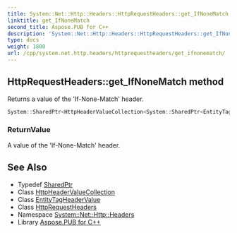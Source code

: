 ```yaml
---
title: System::Net::Http::Headers::HttpRequestHeaders::get_IfNoneMatch method
linktitle: get_IfNoneMatch
second_title: Aspose.PUB for C++
description: 'System::Net::Http::Headers::HttpRequestHeaders::get_IfNoneMatch method. Returns a value of the ''If-None-Match'' header in C++.'
type: docs
weight: 1800
url: /cpp/system.net.http.headers/httprequestheaders/get_ifnonematch/
---
```

## HttpRequestHeaders::get_IfNoneMatch method


Returns a value of the 'If-None-Match' header.

```cpp
System::SharedPtr<HttpHeaderValueCollection<System::SharedPtr<EntityTagHeaderValue>>> System::Net::Http::Headers::HttpRequestHeaders::get_IfNoneMatch()
```


### ReturnValue

A value of the 'If-None-Match' header.

## See Also

* Typedef [SharedPtr](../../../system/sharedptr/)
* Class [HttpHeaderValueCollection](../../httpheadervaluecollection/)
* Class [EntityTagHeaderValue](../../entitytagheadervalue/)
* Class [HttpRequestHeaders](../)
* Namespace [System::Net::Http::Headers](../../)
* Library [Aspose.PUB for C++](../../../)
